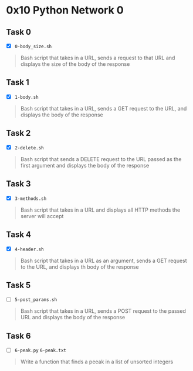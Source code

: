 # 0x10 Python Network 0

## Task 0
- [x] `0-body_size.sh`
> Bash script that takes in a URL, sends a request to that URL and displays
> the size of the body of the response

## Task 1
- [x] `1-body.sh`
> Bash script that takes in a URL, sends a GET request to the URL,
> and displays the body of the response

## Task 2
- [x] `2-delete.sh`
> Bash script that sends a DELETE request to the URL passed as the
> first argument and displays the body of the response

## Task 3
- [x] `3-methods.sh`
> Bash script that takes in a URL and displays all HTTP methods
> the server will accept

## Task 4
- [x] `4-header.sh`
> Bash script that takes in a URL as an argument, sends a GET request to
> the URL, and displays th body of the response

## Task 5
- [ ] `5-post_params.sh`
> Bash script that takes in a URL, sends a POST request to the passed URL
> and displays the body of the response

## Task 6
- [ ] `6-peak.py` `6-peak.txt`
> Write a function that finds a peeak in a list of unsorted integers
